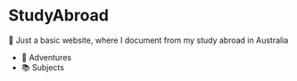 # StudyAbroad
:poop: Just a basic website, where I document from my study abroad in Australia


* :tropical_fish: Adventures
* :books: Subjects
